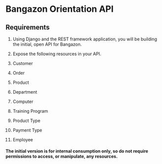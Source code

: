 # Bangazon Orientation API

## Requirements
1. Using Django and the REST framework application, you will be building the initial, open API for Bangazon.
2. Expose the following resources in your API.

1. Customer
1. Order
1. Product
1. Department
1. Computer
1. Training Program
1. Product Type
1. Payment Type
1. Employee

#### The initial version is for internal consumption only, so do not require permissions to access, or manipulate, any resources.


